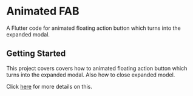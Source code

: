 # Animated FAB

A Flutter code for animated floating action button which turns into the expanded modal.

## Getting Started

This project covers covers how to animated floating action button which turns into the expanded modal. Also how to close expanded model.

Click [here](https://effortlesscodelearning.com/show-animated-floating-action-button-with-expanded-model/) for more details on this.
